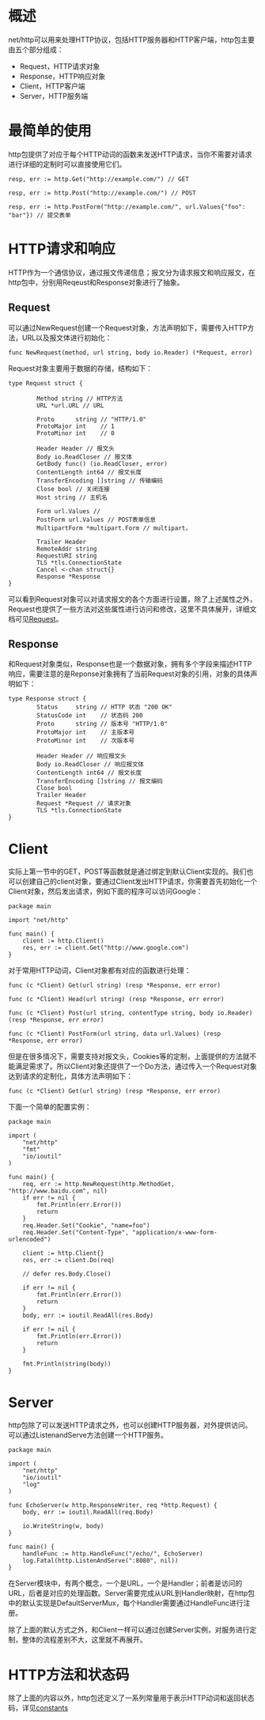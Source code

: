 # 概述
net/http可以用来处理HTTP协议，包括HTTP服务器和HTTP客户端，http包主要由五个部分组成：
- Request，HTTP请求对象
- Response，HTTP响应对象
- Client，HTTP客户端
- Server，HTTP服务端

# 最简单的使用
http包提供了对应于每个HTTP动词的函数来发送HTTP请求，当你不需要对请求进行详细的定制时可以直接使用它们。

```
resp, err := http.Get("http://example.com/") // GET 

resp, err := http.Post("http://example.com/") // POST

resp, err := http.PostForm("http://example.com/", url.Values{"foo": "bar"}) // 提交表单
```

# HTTP请求和响应
HTTP作为一个通信协议，通过报文传递信息；报文分为请求报文和响应报文，在http包中，分别用Reqeust和Response对象进行了抽象。
## Request
可以通过NewRequest创建一个Request对象，方法声明如下，需要传入HTTP方法，URL以及报文体进行初始化：

```
func NewRequest(method, url string, body io.Reader) (*Request, error)
```
Request对象主要用于数据的存储，结构如下：

```
type Request struct {
       
        Method string // HTTP方法
        URL *url.URL // URL
        
        Proto      string // "HTTP/1.0"
        ProtoMajor int    // 1
        ProtoMinor int    // 0

        Header Header // 报文头
        Body io.ReadCloser // 报文体
        GetBody func() (io.ReadCloser, error)
        ContentLength int64 // 报文长度
        TransferEncoding []string // 传输编码
        Close bool // 关闭连接
        Host string // 主机名
        
        Form url.Values // 
        PostForm url.Values // POST表单信息
        MultipartForm *multipart.Form // multipart，

        Trailer Header
        RemoteAddr string
        RequestURI string
        TLS *tls.ConnectionState
        Cancel <-chan struct{}
        Response *Response
}
```
可以看到Request对象可以对请求报文的各个方面进行设置，除了上述属性之外，Request也提供了一些方法对这些属性进行访问和修改，这里不具体展开，详细文档可见[Request](https://golang.org/pkg/net/http/#Request)。
## Response
和Request对象类似，Response也是一个数据对象，拥有多个字段来描述HTTP响应，需要注意的是Reponse对象拥有了当前Request对象的引用，对象的具体声明如下：

```
type Response struct {
        Status     string // HTTP 状态 "200 OK"
        StatusCode int    // 状态码 200
        Proto      string // 版本号 "HTTP/1.0"
        ProtoMajor int    // 主版本号 
        ProtoMinor int    // 次版本号

        Header Header // 响应报文头
        Body io.ReadCloser // 响应报文体
        ContentLength int64 // 报文长度
        TransferEncoding []string // 报文编码
        Close bool 
        Trailer Header
        Request *Request // 请求对象
        TLS *tls.ConnectionState
}
```


# Client
实际上第一节中的GET，POST等函数就是通过绑定到默认Client实现的。我们也可以创建自己的client对象，要通过Client发出HTTP请求，你需要首先初始化一个Client对象，然后发出请求，例如下面的程序可以访问Google：

```
package main

import "net/http"

func main() {
    client := http.Client()
    res, err := client.Get("http://www.google.com")
}
```
对于常用HTTP动词，Client对象都有对应的函数进行处理：

```
func (c *Client) Get(url string) (resp *Response, err error)

func (c *Client) Head(url string) (resp *Response, err error)

func (c *Client) Post(url string, contentType string, body io.Reader) (resp *Response, err error)

func (c *Client) PostForm(url string, data url.Values) (resp *Response, err error)
```
但是在很多情况下，需要支持对报文头，Cookies等的定制，上面提供的方法就不能满足需求了。所以Client对象还提供了一个Do方法，通过传入一个Request对象达到请求的定制化，具体方法声明如下：

```
func (c *Client) Get(url string) (resp *Response, err error)
```
下面一个简单的配置实例：

```
package main

import (
	"net/http"
	"fmt"
	"io/ioutil"
)

func main() {
	req, err := http.NewRequest(http.MethodGet, "http://www.baidu.com", nil)
	if err != nil {
		fmt.Println(err.Error())
		return
	}
	req.Header.Set("Cookie", "name=foo")
	req.Header.Set("Content-Type", "application/x-www-form-urlencoded")

	client := http.Client{}
	res, err := client.Do(req)

	// defer res.Body.Close()

	if err != nil {
		fmt.Println(err.Error())
		return
	}
	body, err := ioutil.ReadAll(res.Body)

	if err != nil {
		fmt.Println(err.Error())
		return
	}

	fmt.Println(string(body))
}
```

# Server
http包除了可以发送HTTP请求之外，也可以创建HTTP服务器，对外提供访问。可以通过ListenandServe方法创建一个HTTP服务。

```
package main

import (
    "net/http"
    "io/ioutil"
    "log"
)

func EchoServer(w http.ResponseWriter, req *http.Request) {
    body, err := ioutil.ReadAll(req.Body)
    
    io.WriteString(w, body)
}

func main() {
    handleFunc := http.HandleFunc("/echo/", EchoServer)
    log.Fatal(http.ListenAndServe(":8080", nil))
}
```
在Server模块中，有两个概念，一个是URL，一个是Handler；前者是访问的URL，后者是对应的处理函数。Server需要完成从URL到Handler映射，在http包中的默认实现是DefaultServerMux，每个Handler需要通过HandleFunc进行注册。

除了上面的默认方式之外，和Client一样可以通过创建Server实例，对服务进行定制，整体的流程差别不大，这里就不再展开。

# HTTP方法和状态码
除了上面的内容以外，http包还定义了一系列常量用于表示HTTP动词和返回状态码，详见[constants](https://golang.org/pkg/net/http/#pkg-constants)